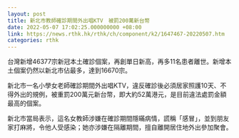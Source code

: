 ```yaml
---
layout: post
title: 新北市教師確診期間外出唱KTV　被罰200萬新台幣
date: 2022-05-07 17:02:25.000000000 +08:00
link: https://news.rthk.hk/rthk/ch/component/k2/1647467-20220507.htm
categories: rthk
---
```


台灣新增46377宗新冠本土確診個案，再創單日新高，再多11名患者離世。新增本土個案仍然以新北市佔最多，達到16670宗。

新北市一名小學女老師確診期間外出唱KTV，違反確診後必須居家照護10天、不得外出的規例，被重罰200萬元新台幣，即大約52萬港元，是目前違法處罰金額最高的個案。

新北市當局表示，這名女教師涉嫌在確診期間隱暪病情，謊稱「感冒」，並到朋友家打麻將，令他人受感染；她亦涉嫌在隔離期間，擅自離開居住地外出參加聚會。

